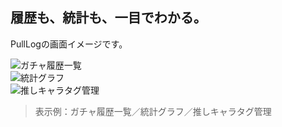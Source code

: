 ## 履歴も、統計も、一目でわかる。

PullLogの画面イメージです。

![ガチャ履歴一覧](/images/demo-history.png "ガチャ履歴一覧")  
![統計グラフ](/images/demo-stats.png "統計グラフ")  
![推しキャラタグ管理](/images/demo-tags.png "推しキャラタグ管理")

> 表示例：ガチャ履歴一覧／統計グラフ／推しキャラタグ管理
